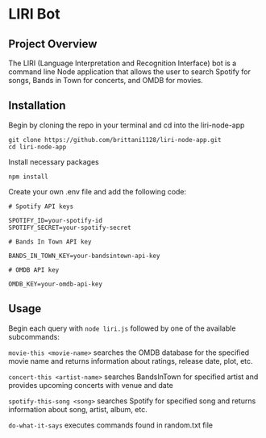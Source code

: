 # LIRI Bot

## Project Overview

The LIRI (Language Interpretation and Recognition Interface) bot is a command line Node application that allows the user to search Spotify for songs, Bands in Town for concerts, and OMDB for movies. 

## Installation

Begin by cloning the repo in your terminal and cd into the liri-node-app
```
git clone https://github.com/brittani1128/liri-node-app.git
cd liri-node-app
```

Install necessary packages

```
npm install
```

Create your own .env file and add the following code:

```
# Spotify API keys

SPOTIFY_ID=your-spotify-id
SPOTIFY_SECRET=your-spotify-secret

# Bands In Town API key

BANDS_IN_TOWN_KEY=your-bandsintown-api-key

# OMDB API key

OMDB_KEY=your-omdb-api-key
```

## Usage

Begin each query with ```node liri.js``` followed by one of the available subcommands:

```movie-this <movie-name>``` searches the OMDB database for the specified movie name and returns information about ratings, release date, plot, etc. 

```concert-this <artist-name>``` searches BandsInTown for specified artist and provides upcoming concerts with venue and date 

```spotify-this-song <song>``` searches Spotify for specified song and returns information about song, artist, album, etc. 

```do-what-it-says``` executes commands found in random.txt file


